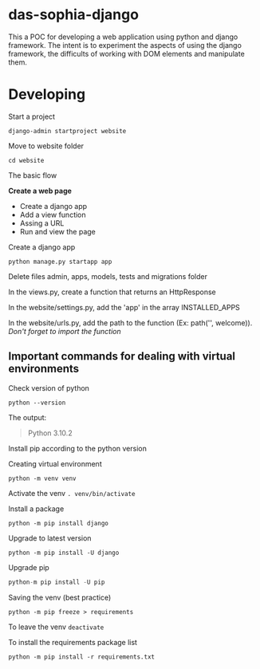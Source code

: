 # das-sophia-django
This a POC for developing a web application using python and django framework. The intent is to experiment the aspects of using the django framework, the difficults of working with DOM elements and manipulate them.

# Developing

Start a project

```django-admin startproject website```

Move to website folder

```cd website```

The basic flow

**Create a web page**
 - Create a django app
 - Add a view function
 - Assing a URL
 - Run and view the page

 Create a django app

```python manage.py startapp app```

Delete files admin, apps, models, tests and migrations folder 

In the views.py, create a function that returns an HttpResponse 

In the website/settings.py, add the 'app' in the array INSTALLED_APPS

In the website/urls.py, add the path to the function (Ex: path('', welcome)). *Don't forget to import the function*

## Important commands for dealing with virtual environments

Check version of python

``` python --version ```

The output: 
>  Python 3.10.2

Install pip according to the python version

Creating virtual environment

```python -m venv venv```

Activate the venv
```. venv/bin/activate ```

Install a package 

```python -m pip install django```

Upgrade to latest version

```python -m pip install -U django```

Upgrade pip 

```python 
python-m pip install -U pip
```

Saving the venv (best practice)

```python -m pip freeze > requirements```

To leave the venv
```deactivate```

To install the requirements package list

```python -m pip install -r requirements.txt```
